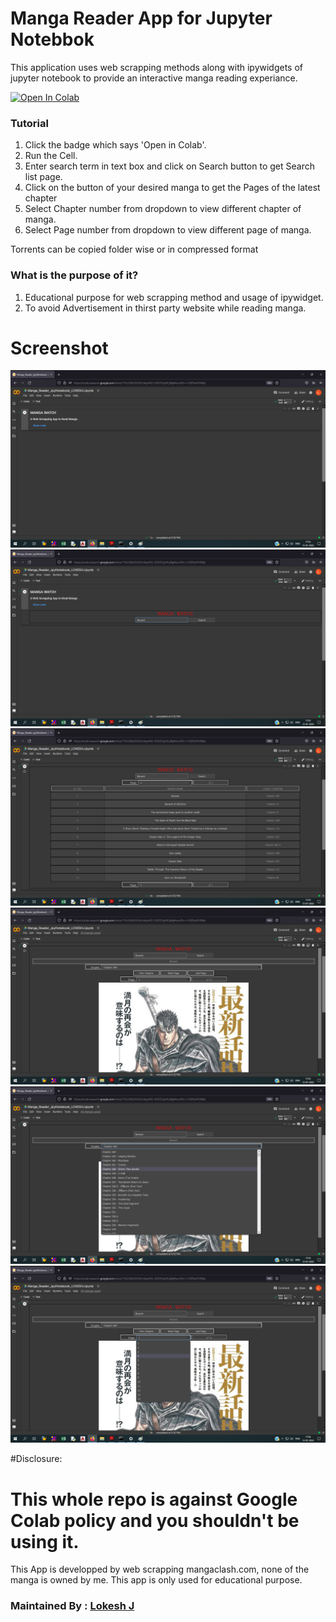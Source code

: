 # Manga Reader App for Jupyter Notebbok
This application uses web scrapping methods along with ipywidgets of jupyter notebook to provide
an interactive manga reading experiance. 

<a href="https://colab.research.google.com/drive/1Y6LQiRz3HL9zYz4gvMG-O0lCEUgHCpBg?usp=sharing" target="_parent"><img src="https://colab.research.google.com/assets/colab-badge.svg" alt="Open In Colab"/></a>

### Tutorial
1. Click the badge which says 'Open in Colab'.
2. Run the Cell.
3. Enter search term in text box and click on Search button to get Search list page.
4. Click on the button of your desired manga to get the Pages of the latest chapter
5. Select Chapter number from dropdown to view different chapter of manga.
6. Select Page number from dropdown to view different page of manga.

Torrents can be copied folder wise or in compressed format

### What is the purpose of it?
1. Educational purpose for web scrapping method and usage of ipywidget.
2. To avoid Advertisement in thirst party website while reading manga.


# Screenshot
![Colab Page](https://github.com/LokeshJ-Repo/Manga-Reader/blob/main/Images/1.Screenshot.png)
![Manga Search](https://github.com/LokeshJ-Repo/Manga-Reader/blob/main/Images/2.Screenshot.png)
![Manga Search List](https://github.com/LokeshJ-Repo/Manga-Reader/blob/main/Images/3.Screenshot.png)
![Manga latest_Chap](https://github.com/LokeshJ-Repo/Manga-Reader/blob/main/Images/4.Screenshot.png)
![Manga Select_Chap](https://github.com/LokeshJ-Repo/Manga-Reader/blob/main/Images/5.Screenshot.png)
![Manga Select_Page](https://github.com/LokeshJ-Repo/Manga-Reader/blob/main/Images/6.Screenshot.png)


#Disclosure:
# This whole repo is against Google Colab policy and you shouldn't be using it.
This App is developped by web scrapping mangaclash.com, none of the manga is owned by me. 
This app is only used for educational purpose.


### Maintained By : [Lokesh J](https://www.linkedin.com/in/lokesh-j-13b844140/)
